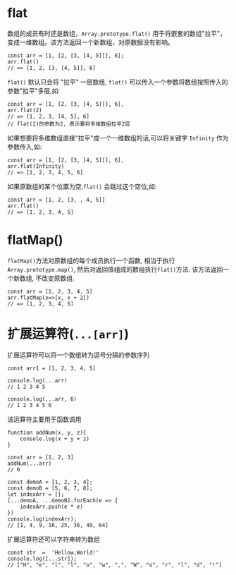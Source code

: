 # flat 
数组的成员有时还是数组，`Array.prototype.flat()` 用于将嵌套的数组"拉平"，变成一维数组。该方法返回一个新数组，对原数据没有影响。

```
const arr = [1, [2, [3, [4, 5]]], 6];
arr.flat()
// => [1, 2, [3, [4, 5]], 6]
```
`flat()` 默认只会将 "拉平" 一层数组, `flat()` 可以传入一个参数将数组按照传入的参数"拉平"多层,如:
```
const arr = [1, [2, [3, [4, 5]]], 6],
arr.flat(2)
// => [1, 2, 3, [4, 5], 6]
// flat(2)的参数为2, 表示要将多维数组拉平2层
```
如果想要将多维数组直接"拉平"成一个一维数组的话,可以将关键字 `Infinity` 作为参数传入,如:
```
const arr = [1, [2, [3, [4, 5]]], 6],
arr.flat(Infinity)
// => [1, 2, 3, 4, 5, 6]
```
如果原数组的某个位置为空,`flat()` 会跳过这个空位,如:
```
const arr = [1, 2, [3, , 4, 5]]
arr.flat()
// => [1, 2, 3, 4, 5]
```
# flatMap()
`flatMap()`方法对原数组的每个成员执行一个函数, 相当于执行`Array.prototype.map()`, 然后对返回值组成的数组执行`flat()`方法. 该方法返回一个新数组, 不改变原数组.
```
const arr = [1, 2, 3, 4, 5]
arr.flatMap(x=>[x, x + 2])
// => [1, 2, 3, 4, 5]
```
# 扩展运算符(`...[arr]`)
扩展运算符可以将一个数组转为逗号分隔的参数序列
```
const arr1 = [1, 2, 3, 4, 5]

console.log(...arr)
// 1 2 3 4 5

console.log(...arr, 6)
// 1 2 3 4 5 6
```
该运算符主要用于函数调用
```
function addNum(x, y, z){
    console.log(x + y + z)
}

const arr = [1, 2, 3]
addNum(...arr)
// 6

const demoA = [1, 2, 3, 4];
const demoB = [5, 6, 7, 8];
let indexArr = [];
[...demoA, ...demoB].forEach(e => {
    indexArr.push(e * e)
})
console.log(indexArr);
// [1, 4, 9, 16, 25, 36, 49, 64]
```
扩展运算符还可以字符串转为数组
```
const str  =  'Hellow,World!'
console.log([...str]);
// ["H", "e", "l", "l", "o", "w", ",", "W", "o", "r", "l", "d", "!"]
```